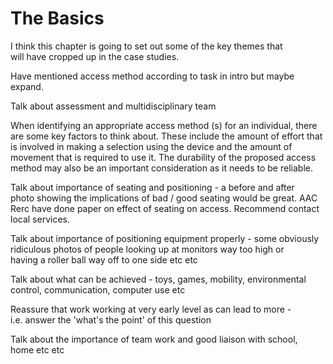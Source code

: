 # The Basics

I think this chapter is going to set out some of the key themes that  
will have cropped up in the case studies.

Have mentioned access method according to task in intro but maybe  
expand.

Talk about assessment and multidisciplinary team

When identifying an appropriate access method \(s\) for an individual, there are some key factors to think about.  These include the amount of effort that is involved in making a selection using the device and the amount of movement that is required to use it.  The durability of the proposed access method may also be an important consideration as it needs to be reliable.

Talk about importance of seating and positioning - a before and after  
photo showing the implications of bad / good seating would be great. AAC  
Rerc have done paper on effect of seating on access. Recommend contact  
local services.

Talk about importance of positioning equipment properly - some obviously  
ridiculous photos of people looking up at monitors way too high or  
having a roller ball way off to one side etc etc

Talk about what can be achieved - toys, games, mobility, environmental  
control, communication, computer use etc

Reassure that work working at very early level as can lead to more -  
i.e. answer the 'what's the point' of this question

Talk about the importance of team work and good liaison with school,  
home etc etc

